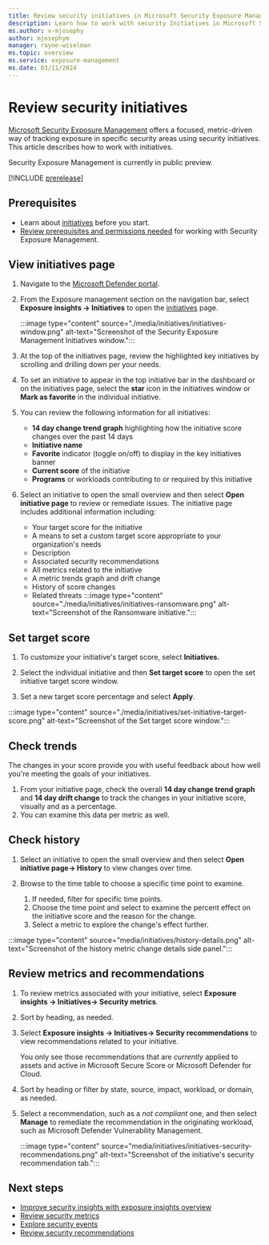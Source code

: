 ```yaml
---
title: Review security initiatives in Microsoft Security Exposure Management
description: Learn how to work with security Initiatives in Microsoft Security Exposure Management.
ms.author: v-mjosephy
author: mjosephym
manager: rayne-wiselman
ms.topic: overview
ms.service: exposure-management
ms.date: 03/11/2024
---
```


# Review security initiatives

[Microsoft Security Exposure Management](microsoft-security-exposure-management.md) offers a focused, metric-driven way of tracking exposure in specific security areas using security initiatives. This article describes how to work with initiatives.

Security Exposure Management is currently in public preview.

[!INCLUDE [prerelease](../includes//prerelease.md)]

## Prerequisites

- Learn about [initiatives](exposure-insights-overview.md#initiatives) before you start.
- [Review prerequisites and permissions needed](prerequisites.md) for working with Security Exposure Management.

## View initiatives page

1. Navigate to the [Microsoft Defender portal](https://security.microsoft.com/).

1. From the Exposure management section on the navigation bar, select **Exposure insights -> Initiatives** to open the [initiatives](https://security.microsoft.com/exposure-initiatives) page.

    :::image type="content" source="./media/initiatives/initiatives-window.png" alt-text="Screenshot of the Security Exposure Management Initiatives window.":::

1. At the top of the initiatives page, review the highlighted key initiatives by scrolling and drilling down per your needs.

1. To set an initiative to appear in the top initiative bar in the dashboard or on the initiatives page, select the **star** icon in the initiatives window or **Mark as favorite** in the individual initiative.

1. You can review the following information for all initiatives:
    - **14 day change trend graph** highlighting how the initiative score changes over the past 14 days
    - **Initiative name**
    - **Favorite** indicator (toggle on/off) to display in the key initiatives banner
    - **Current score** of the initiative
    - **Programs** or workloads contributing to or required by this initiative

1. Select an initiative to open the small overview and then select **Open initiative page** to review or remediate issues. The initiative page includes additional information including:
    - Your target score for the initiative
    - A means to set a custom target score appropriate to your organization's needs
    - Description
    - Associated security recommendations
    - All metrics related to the initiative
    - A metric trends graph and drift change
    - History of score changes
    - Related threats
:::image type="content" source="./media/initiatives/initiatives-ransomware.png" alt-text="Screenshot of the Ransomware initiative.":::

## Set target score
1. To customize your initiative's target score, select **Initiatives.**

1. Select the individual initiative and then **Set target score** to open the set initiative target score window.

1. Set a new target score percentage and select **Apply**.

:::image type="content" source="./media/initiatives/set-initiative-target-score.png" alt-text="Screenshot of the Set target score window.":::

## Check trends

The changes in your score provide you with useful feedback about how well you're meeting the goals of your initiatives.

1. From your initiative page, check the overall **14 day change trend graph** and **14 day drift change** to track the changes in your initiative score, visually and as a percentage.
1. You can examine this data per metric as well.

## Check history

1. Select an initiative to open the small overview and then select **Open initiative page-> History** to view changes over time.

1. Browse to the time table to choose a specific time point to examine.
    1. If needed, filter for specific time points.
    1. Choose the time point and select to examine the percent effect on the initiative score and the reason for the change.
    1. Select a metric to explore the change's effect further.

:::image type="content" source="media/initiatives/history-details.png" alt-text="Screenshot of the history metric change details side panel.":::

## Review metrics and recommendations

1. To review metrics associated with your initiative, select **Exposure insights -> Initiatives-> Security metrics**.
1. Sort by heading, as needed.
1. Select **Exposure insights -> Initiatives-> Security recommendations** to view recommendations related to your initiative.

    You only see those recommendations that are *currently* applied to assets and active in Microsoft Secure Score or Microsoft Defender for Cloud.

1. Sort by heading or filter by state, source, impact, workload, or domain, as needed.

1. Select a recommendation, such as a *not compliant* one, and then select **Manage** to remediate the recommendation in the originating workload, such as Microsoft Defender Vulnerability Management.

    :::image type="content" source="media/initiatives/initiatives-security-recommendations.png" alt-text="Screenshot of the initiative's security recommendation tab.":::

## Next steps

- [Improve security insights with exposure insights overview](exposure-insights-overview.md)
- [Review security metrics](security-metrics.md)
- [Explore security events](security-events.md)
- [Review security recommendations](security-recommendations.md)
